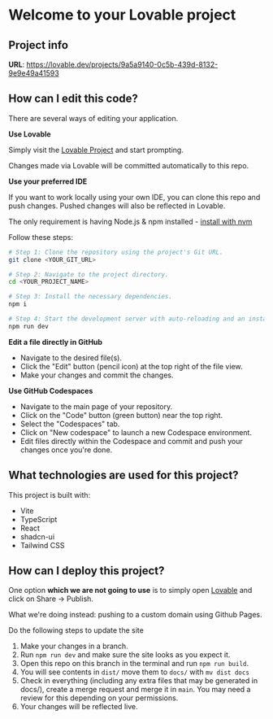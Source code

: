 # Welcome to your Lovable project

## Project info

**URL**: https://lovable.dev/projects/9a5a9140-0c5b-439d-8132-9e9e49a41593

## How can I edit this code?

There are several ways of editing your application.

**Use Lovable**

Simply visit the [Lovable Project](https://lovable.dev/projects/9a5a9140-0c5b-439d-8132-9e9e49a41593) and start prompting.

Changes made via Lovable will be committed automatically to this repo.

**Use your preferred IDE**

If you want to work locally using your own IDE, you can clone this repo and push changes. Pushed changes will also be reflected in Lovable.

The only requirement is having Node.js & npm installed - [install with nvm](https://github.com/nvm-sh/nvm#installing-and-updating)

Follow these steps:

```sh
# Step 1: Clone the repository using the project's Git URL.
git clone <YOUR_GIT_URL>

# Step 2: Navigate to the project directory.
cd <YOUR_PROJECT_NAME>

# Step 3: Install the necessary dependencies.
npm i

# Step 4: Start the development server with auto-reloading and an instant preview.
npm run dev
```

**Edit a file directly in GitHub**

- Navigate to the desired file(s).
- Click the "Edit" button (pencil icon) at the top right of the file view.
- Make your changes and commit the changes.

**Use GitHub Codespaces**

- Navigate to the main page of your repository.
- Click on the "Code" button (green button) near the top right.
- Select the "Codespaces" tab.
- Click on "New codespace" to launch a new Codespace environment.
- Edit files directly within the Codespace and commit and push your changes once you're done.

## What technologies are used for this project?

This project is built with:

- Vite
- TypeScript
- React
- shadcn-ui
- Tailwind CSS

## How can I deploy this project?

One option **which we are not going to use** is to simply open [Lovable](https://lovable.dev/projects/9a5a9140-0c5b-439d-8132-9e9e49a41593) and click on Share -> Publish.

What we're doing instead: pushing to a custom domain using Github Pages.

Do the following steps to update the site
1. Make your changes in a branch.
2. Run `npm run dev` and make sure the site looks as you expect it.
3. Open this repo on this branch in the terminal and run `npm run build`.
4. You will see contents in `dist/` move them to `docs/` with `mv dist docs`
5. Check in everything (including any extra files that may be generated in docs/), create a merge request and merge it in `main`. You may need a review for this depending on your permissions.
6. Your changes will be reflected live.
